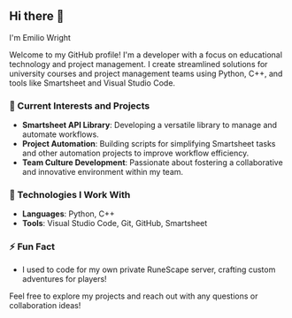 ## Hi there 👋

<!--
**emiliocwrightwgu/emiliocwrightwgu** is a ✨ _special_ ✨ repository because its `README.md` (this file) appears on your GitHub profile.

Here are some ideas to get you started:

- 🔭 I’m currently working on ...
- 🌱 I’m currently learning ...
- 👯 I’m looking to collaborate on ...
- 🤔 I’m looking for help with ...
- 💬 Ask me about ...
- 📫 How to reach me: ...
- 😄 Pronouns: ...
- ⚡ Fun fact: ...
-->

I'm Emilio Wright

Welcome to my GitHub profile! I'm a developer with a focus on educational technology and project management. I create streamlined solutions for university courses and project management teams using Python, C++, and tools like Smartsheet and Visual Studio Code.

### 🔭 Current Interests and Projects
- **Smartsheet API Library**: Developing a versatile library to manage and automate workflows.
- **Project Automation**: Building scripts for simplifying Smartsheet tasks and other automation projects to improve workflow efficiency.
- **Team Culture Development**: Passionate about fostering a collaborative and innovative environment within my team.

### 🔧 Technologies I Work With
- **Languages**: Python, C++
- **Tools**: Visual Studio Code, Git, GitHub, Smartsheet

### ⚡ Fun Fact
- I used to code for my own private RuneScape server, crafting custom adventures for players!

Feel free to explore my projects and reach out with any questions or collaboration ideas!
